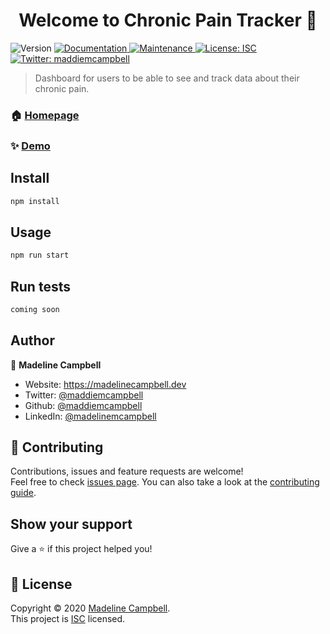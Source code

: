 <h1 align="center">Welcome to Chronic Pain Tracker 👋</h1>
<p>
  <img alt="Version" src="https://img.shields.io/badge/version-1.0.0-blue.svg?cacheSeconds=2592000" />
  <a href="https://github.com/SanDiegoCodeSchool/react-parcel#readme" target="_blank">
    <img alt="Documentation" src="https://img.shields.io/badge/documentation-yes-brightgreen.svg" />
  </a>
  <a href="https://github.com/SanDiegoCodeSchool/react-parcel/graphs/commit-activity" target="_blank">
    <img alt="Maintenance" src="https://img.shields.io/badge/Maintained%3F-yes-green.svg" />
  </a>
  <a href="https://github.com/SanDiegoCodeSchool/react-parcel/blob/master/LICENSE" target="_blank">
    <img alt="License: ISC" src="https://img.shields.io/github/license/Maddiemcampbell/Chronic Pain Tracker" />
  </a>
  <a href="https://twitter.com/maddiemcampbell" target="_blank">
    <img alt="Twitter: maddiemcampbell" src="https://img.shields.io/twitter/follow/maddiemcampbell.svg?style=social" />
  </a>
</p>

> Dashboard for users to be able to see and track data about their chronic pain.

### 🏠 [Homepage](https://github.com/Maddiemcampbell/dashboard)

### ✨ [Demo](https://madelinecampbell.dev)

## Install

```sh
npm install
```

## Usage

```sh
npm run start
```

## Run tests

```sh
coming soon
```

## Author

👤 **Madeline Campbell**

* Website: https://madelinecampbell.dev
* Twitter: [@maddiemcampbell](https://twitter.com/maddiemcampbell)
* Github: [@maddiemcampbell](https://github.com/Maddiemcampbell)
* LinkedIn: [@madelinemcampbell](https://www.linkedin.com/in/madelinemcampbell/)

## 🤝 Contributing

Contributions, issues and feature requests are welcome!<br />Feel free to check [issues page](https://github.com/Maddiemcampbell/dashboard/issues). You can also take a look at the [contributing guide](https://github.com/Maddiemcampbell/dashboard/issues).

## Show your support

Give a ⭐️ if this project helped you!

## 📝 License

Copyright © 2020 [Madeline Campbell](https://github.com/Maddiemcampbell).<br />
This project is [ISC](https://github.com/SanDiegoCodeSchool/react-parcel/blob/master/LICENSE) licensed.
